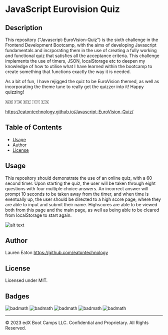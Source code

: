 # JavaScript Eurovision Quiz

## Description 

This repository ("Javascript-EuroVision-Quiz") is the sixth challenge in the Frontend Development Bootcamp, with the aims of developing Javascript fundamentals and incrporating them in the use of creating a fully working and functional quiz that satisfies all the acceptance criteria. This challenge implements the use of timers, JSON, localStorage etc to deepen my knowledge of how to utilise what I have learned within the bootcamp to create something that functions exactly the way it is needed. 

As a bit of fun, I have rejigged the quiz to be EuroVision themed, as well as incorporating the theme tune to really get the quizzer into it! Happy quizzing! 

🇬🇧   🇫🇷    🇩🇪    🇮🇹    🇪🇸


https://eatontechnology.github.io/Javascript-EuroVision-Quiz/


## Table of Contents 

* [Usage](#usage)
* [Author](#author)
* [License](#license)

## Usage 

This repository should demonstrate the use of an online quiz, with a 60 second timer. Upon starting the quiz, the user will be taken through eight questions with four multiple choice answers. An incorrect answer will prompt 10 seconds to be taken away from the timer, and when time is eventually up, the user should be directed to a high score page, where they are able to input and submit their name. Highscores are able to be viewed both from this page and the main page, as well as being able to be cleared from localStorage to start again.

![alt text](https://github.com/eatontechnology/Javascript-Quiz/blob/main/assets/images/Screenshot%202024-01-02%20at%2021.18.20.png)

## Author

Lauren Eaton
https://github.com/eatontechnology

## License

Licensed under MIT.

## Badges

![badmath](https://img.shields.io/badge/HTML%20-%20blue)
![badmath](https://img.shields.io/badge/CSS%20-%20purple)
![badmath](https://img.shields.io/badge/MIT%20-%20License%20-%20green)
![badmath](https://img.shields.io/badge/bootstrap-purple)
![badmath](https://img.shields.io/badge/JavaScript-green)



---

© 2023 edX Boot Camps LLC. Confidential and Proprietary. All Rights Reserved.
